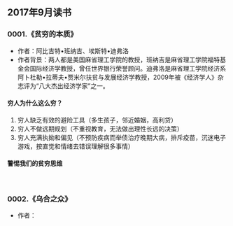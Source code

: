 ## 2017年9月读书
### 0001.《贫穷的本质》
* 作者：阿比吉特•班纳吉、埃斯特•迪弗洛
* 作者背景：两人都是美国麻省理工学院的教授，班纳吉是麻省理工学院福特基金会国际经济学教授，曾任世界银行荣誉顾问。迪弗洛是麻省理工学院经济系阿卜杜勒•拉蒂夫•贾米尔扶贫与发展经济学教授，2009年被《经济学人》杂志评为“八大杰出经济学家”之一。
#### 穷人为什么这么穷？
1. 穷人缺乏有效的避险工具（多生孩子，邻近婚姻，高利贷）
2. 穷人不做远期规划（不重视教育，无法做出理性长远的决策）
3. 穷人充满执拗和偏见（不预防疾病而举债治疗晚期大病，排斥疫苗，沉迷电子游戏，按直觉和情绪去错误理解很多事情）
#### 警惕我们的贫穷思维
<br>

### 0002.《乌合之众》
* 作者：
